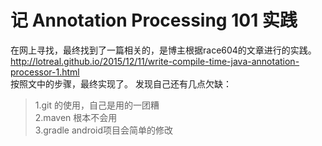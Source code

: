 # 记 Annotation Processing 101 实践
在网上寻找，最终找到了一篇相关的，是博主根据race604的文章进行的实践。http://lotreal.github.io/2015/12/11/write-compile-time-java-annotation-processor-1.html  
按照文中的步骤，最终实现了。
发现自己还有几点欠缺：
> 1.git 的使用，自己是用的一团糟  
> 2.maven 根本不会用  
> 3.gradle  android项目会简单的修改  
